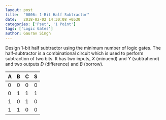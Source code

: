 ```yaml
---
layout: post
title:  "0006: 1-Bit Half Subtractor"
date:   2018-02-02 14:30:08 +0530
categories: ['Pset', '1 Point']
tags: ['Logic Gates']
author: Gaurav Singh
---
```


Design 1-bit half subtractor using the minimum number of logic gates. The half-subtractor is a combinational circuit which is used to perform subtraction of two bits. It has two inputs, $X$ (minuend) and $Y$ (subtrahend) and two outputs $D$ (difference) and $B$ (borrow).

| A | B | C | S |
| - | - | - | - |
| 0 | 0 | 0 | 0 |
| 0 | 1 | 1 | 1 |
| 1 | 0 | 1 | 0 |
| 1 | 1 | 0 | 0 |
